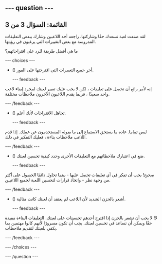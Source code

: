 --- question ---
---
القائمة: السؤال 3 من 3
---

لقد صنعت لعبة تسعدك حقًا وشاركتها. راجعه أحد اللاعبين وشارك ببعض التعليقات المدروسة مع بعض التغييرات التي يرغبون في رؤيتها.

ما هي أفضل طريقة للرد على اقتراحاتهم؟

--- choices ---

- () أجرِ جميع التغييرات التي اقترحتها على الفور.

  --- feedback ---

إنه لأمر رائع أن تحصل على تعليقات ، لكن لا يجب عليك تغيير لعبتك لمجرد إبقاء لاعب واحد سعيدًا ، فربما يقدم اللاعبون الآخرون ملاحظات مختلفة.

  --- /feedback ---

- () تجاهل الاقتراحات لأنك أعلم.

  --- feedback ---

ليس تماما. عادة ما يستحق الاستماع إلى ما يقوله المستخدمون عن عملك. إذا قدم اللاعب ملاحظات بناءة ، فعليك التفكير في ذلك.

  --- /feedback ---

- () ضع في اعتبارك ملاحظاتهم مع التعليقات الأخرى وحدد كيفية تحسين لعبتك.

  --- feedback ---

صحيح! يجب أن تفكر في أي تعليقات تحصل عليها - بينما تحاول دائمًا الحصول على أكثر من وجهة نظر - واتخاذ قرارات لتحسين اللعبة لجميع اللاعبين.

  --- /feedback ---

- () أشعر بالحزن الشديد لأن اللاعب لم يعتقد أن لعبتك كانت مثالية.

  --- feedback ---

لا! لا يجب أن تشعر بالحزن إذا اقترح أحدهم تحسينات على لعبتك. التعليقات البناءة مفيدة حقًا ويمكن أن تساعد في تحسين لعبتك. يجب أن تكون مسرورًا لأنهم كانوا مهتمين بما يكفي بلعبتك لتقديم ملاحظات.

  --- /feedback ---

--- /choices ---

--- /question ---
